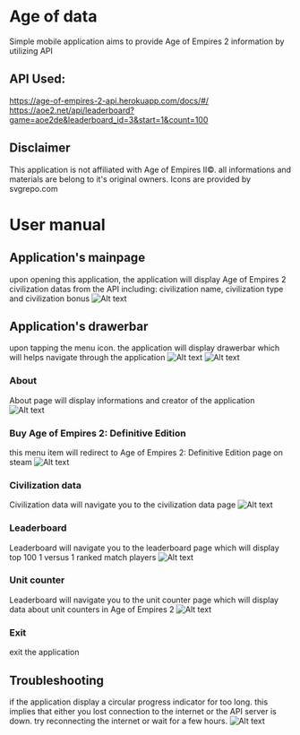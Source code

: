 # Age of data
 Simple mobile application aims to provide Age of Empires 2 information by utilizing API
	
## API Used: 
 https://age-of-empires-2-api.herokuapp.com/docs/#/ 
 https://aoe2.net/api/leaderboard?game=aoe2de&leaderboard_id=3&start=1&count=100

## Disclaimer

 This application is not affiliated with Age of Empires II©. all informations and materials are belong to it's original owners.
 Icons are provided by svgrepo.com

# User manual
## Application's mainpage
upon opening this application, the application will display Age of Empires 2 civilization datas from the API including: civilization name, civilization type and civilization bonus
![Alt text](/aoe2app/screenshot/aoe2app-main.jpg?raw=true)

## Application's drawerbar
upon tapping the menu icon. the application will display drawerbar which will helps navigate through the application
![Alt text](/aoe2app/screenshot/aoe2-sidebar1.jpg?raw=true)
![Alt text](/aoe2app/screenshot/aoe2-sidebar2.jpg?raw=true)
### About
About page will display informations and creator of the application
![Alt text](/aoe2app/screenshot/aoe2-about.jpg?raw=true)
### Buy Age of Empires 2: Definitive Edition
this menu item will redirect to Age of Empires 2: Definitive Edition page on steam
![Alt text](/aoe2app/screenshot/aoe2-steam.jpg?raw=true)
### Civilization data
Civilization data will navigate you to the civilization data page 
![Alt text](/aoe2app/screenshot/aoe2app-main.jpg?raw=true)
### Leaderboard
Leaderboard will navigate you to the leaderboard page which will display top 100 1 versus 1 ranked match players 
![Alt text](/aoe2app/screenshot/aoe2-ld.jpg?raw=true)
### Unit counter
Leaderboard will navigate you to the unit counter page which will display data about unit counters in Age of Empires 2
![Alt text](/aoe2app/screenshot/aoe2-counter.jpg?raw=true)
### Exit
exit the application

## Troubleshooting
if the application display a circular progress indicator for too long. this implies that either you lost connection to the internet or the API server is down. try reconnecting the internet or wait for a few hours.
![Alt text](/aoe2app/screenshot/aoe2-refresh.jpg?raw=true)
